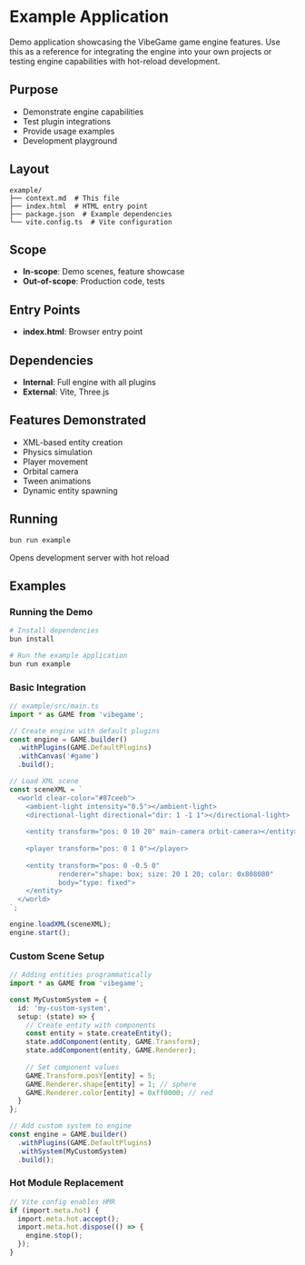 # Example Application

<!-- LLM:OVERVIEW -->
Demo application showcasing the VibeGame game engine features. Use this as a reference for integrating the engine into your own projects or testing engine capabilities with hot-reload development.
<!-- /LLM:OVERVIEW -->

## Purpose

- Demonstrate engine capabilities
- Test plugin integrations
- Provide usage examples
- Development playground

## Layout

```
example/
├── context.md  # This file
├── index.html  # HTML entry point
├── package.json  # Example dependencies
└── vite.config.ts  # Vite configuration
```

## Scope

- **In-scope**: Demo scenes, feature showcase
- **Out-of-scope**: Production code, tests

## Entry Points

- **index.html**: Browser entry point

## Dependencies

- **Internal**: Full engine with all plugins
- **External**: Vite, Three.js

## Features Demonstrated

- XML-based entity creation
- Physics simulation
- Player movement
- Orbital camera
- Tween animations
- Dynamic entity spawning

## Running

```bash
bun run example
```

Opens development server with hot reload

<!-- LLM:EXAMPLES -->
## Examples

### Running the Demo

```bash
# Install dependencies
bun install

# Run the example application
bun run example
```

### Basic Integration

```typescript
// example/src/main.ts
import * as GAME from 'vibegame';

// Create engine with default plugins
const engine = GAME.builder()
  .withPlugins(GAME.DefaultPlugins)
  .withCanvas('#game')
  .build();

// Load XML scene
const sceneXML = `
  <world clear-color="#87ceeb">
    <ambient-light intensity="0.5"></ambient-light>
    <directional-light directional="dir: 1 -1 1"></directional-light>
    
    <entity transform="pos: 0 10 20" main-camera orbit-camera></entity>
    
    <player transform="pos: 0 1 0"></player>
    
    <entity transform="pos: 0 -0.5 0" 
            renderer="shape: box; size: 20 1 20; color: 0x808080"
            body="type: fixed">
    </entity>
  </world>
`;

engine.loadXML(sceneXML);
engine.start();
```

### Custom Scene Setup

```typescript
// Adding entities programmatically
import * as GAME from 'vibegame';

const MyCustomSystem = {
  id: 'my-custom-system',
  setup: (state) => {
    // Create entity with components
    const entity = state.createEntity();
    state.addComponent(entity, GAME.Transform);
    state.addComponent(entity, GAME.Renderer);
    
    // Set component values
    GAME.Transform.posY[entity] = 5;
    GAME.Renderer.shape[entity] = 1; // sphere
    GAME.Renderer.color[entity] = 0xff0000; // red
  }
};

// Add custom system to engine
const engine = GAME.builder()
  .withPlugins(GAME.DefaultPlugins)
  .withSystem(MyCustomSystem)
  .build();
```

### Hot Module Replacement

```typescript
// Vite config enables HMR
if (import.meta.hot) {
  import.meta.hot.accept();
  import.meta.hot.dispose(() => {
    engine.stop();
  });
}
```
<!-- /LLM:EXAMPLES -->

